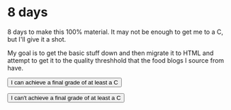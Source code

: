 # 8 days

8 days to make this 100% material. It may not be enough to get me to a C, but I'll give it a shot.

My goal is to get the basic stuff down and then migrate it to HTML and attempt to get it to the quality threshhold that the food blogs I source from have.

<div id="feedback-main">
  <div id="feedback-div">
    <form action="mailto:devri212@umn.edu" method="post" class="form" id="feedback-form1" name="form1" enctype="multipart/form-data">
      <div class="q1">
        <input type="submit" value="I can achieve a final grade of at least a C" id="q1id" />
        <div class="feedback-ease"></div>
      </div>
    </form>
    <form action="mailto:devri212@umn.edu" method="post" class="form" id="feedback-form1" name="form2" enctype="multipart/form-data">
      <div class="q2">
      <input type="submit" value="I can't achieve a final grade of at least a C" id="q2id" />
      <div class="feedback-ease"></div>
      </div>
    </form>
  </div>
</div>


